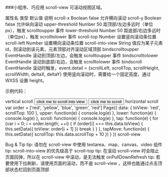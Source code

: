 ###小程序、巧应用
scroll-view
可滚动视图区域。

属性名	类型	默认值	说明
scroll-x	Boolean	false	允许横向滚动
scroll-y	Boolean	false	允许纵向滚动
upper-threshold	Number	50	距顶部/左边多远时（单位px），触发 scrolltoupper 事件
lower-threshold	Number	50	距底部/右边多远时（单位px），触发 scrolltolower 事件
scroll-top	Number		设置竖向滚动条位置
scroll-left	Number		设置横向滚动条位置
scroll-into-view	String		值应为某子元素id，则滚动到该元素，元素顶部对齐滚动区域顶部
bindscrolltoupper	EventHandle		滚动到顶部/左边，会触发 scrolltoupper 事件
bindscrolltolower	EventHandle		滚动到底部/右边，会触发 scrolltolower 事件
bindscroll	EventHandle		滚动时触发，event.detail = {scrollLeft, scrollTop, scrollHeight, scrollWidth, deltaX, deltaY}
使用竖向滚动时，需要给<scroll-view/>一个固定高度，通过 WXSS 设置 height。

示例代码：

<view class="section">
<view class="section__title">vertical scroll</view>
<scroll-view scroll-y="true" style="height: 200px;" bindscrolltoupper="upper" bindscrolltolower="lower" bindscroll="scroll" scroll-into-view="{{toView}}" scroll-top="{{scrollTop}}">
<view id="green" class="scroll-view-item bc_green"></view>
<view id="red"  class="scroll-view-item bc_red"></view>
<view id="yellow" class="scroll-view-item bc_yellow"></view>
<view id="blue" class="scroll-view-item bc_blue"></view>
</scroll-view>

<view class="btn-area">
<button size="mini" bindtap="tap">click me to scroll into view </button>
<button size="mini" bindtap="tapMove">click me to scroll</button>
</view>
</view>
<view class="section section_gap">
<view class="section__title">horizontal scroll</view>
<scroll-view class="scroll-view_H" scroll-x="true" style="width: 100%">
<view id="green" class="scroll-view-item_H bc_green"></view>
<view id="red"  class="scroll-view-item_H bc_red"></view>
<view id="yellow" class="scroll-view-item_H bc_yellow"></view>
<view id="blue" class="scroll-view-item_H bc_blue"></view>
</scroll-view>
</view>
var order = ['red', 'yellow', 'blue', 'green', 'red']
Page({
data: {
toView: 'red',
scrollTop: 100
},
upper: function(e) {
console.log(e)
},
lower: function(e) {
console.log(e)
},
scroll: function(e) {
console.log(e)
},
tap: function(e) {
for (var i = 0; i < order.length; ++i) {
if (order[i] === this.data.toView) {
this.setData({
toView: order[i + 1]
})
break
}
}
},
tapMove: function(e) {
this.setData({
scrollTop: this.data.scrollTop + 10
})
}
})
scroll-view

Bug & Tip
tip: 请勿在 scroll-view 中使用 textarea、map、canvas、video 组件
tip: scroll-into-view 的优先级高于 scroll-top
tip: 在滚动 scroll-view 时会阻止页面回弹，所以在 scroll-view 中滚动，是无法触发 onPullDownRefresh
tip: 若要使用下拉刷新，请使用页面的滚动，而不是 scroll-view ，这样也能通过点击顶部状态栏回到页面顶部
